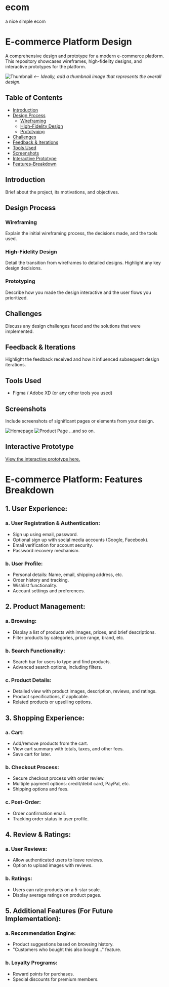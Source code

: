# ecom
a nice simple ecom
# E-commerce Platform Design

A comprehensive design and prototype for a modern e-commerce platform. This repository showcases wireframes, high-fidelity designs, and interactive prototypes for the platform.

![Thumbnail](path/to/thumbnail/image.png) *<-- Ideally, add a thumbnail image that represents the overall design.*

## Table of Contents

- [Introduction](#introduction)
- [Design Process](#design-process)
  - [Wireframing](#wireframing)
  - [High-Fidelity Design](#high-fidelity-design)
  - [Prototyping](#prototyping)
- [Challenges](#challenges)
- [Feedback & Iterations](#feedback--iterations)
- [Tools Used](#tools-used)
- [Screenshots](#screenshots)
- [Interactive Prototype](#interactive-prototype)
- [Features-Breakdown](#E-commerce-Platform:-Features-Breakdown)

## Introduction

Brief about the project, its motivations, and objectives.

## Design Process

### Wireframing

Explain the initial wireframing process, the decisions made, and the tools used.

### High-Fidelity Design

Detail the transition from wireframes to detailed designs. Highlight any key design decisions.

### Prototyping

Describe how you made the design interactive and the user flows you prioritized.

## Challenges

Discuss any design challenges faced and the solutions that were implemented.

## Feedback & Iterations

Highlight the feedback received and how it influenced subsequent design iterations.

## Tools Used

- Figma / Adobe XD (or any other tools you used)

## Screenshots

Include screenshots of significant pages or elements from your design.

![Homepage](path/to/homepage/screenshot.png)
![Product Page](path/to/productpage/screenshot.png)
...and so on.

## Interactive Prototype

[View the interactive prototype here.](link-to-prototype)

 # E-commerce Platform: Features Breakdown

## 1. User Experience:

### a. User Registration & Authentication:
- Sign up using email, password.
- Optional sign up with social media accounts (Google, Facebook).
- Email verification for account security.
- Password recovery mechanism.

### b. User Profile:
- Personal details: Name, email, shipping address, etc.
- Order history and tracking.
- Wishlist functionality.
- Account settings and preferences.

## 2. Product Management:

### a. Browsing:
- Display a list of products with images, prices, and brief descriptions.
- Filter products by categories, price range, brand, etc.

### b. Search Functionality:
- Search bar for users to type and find products.
- Advanced search options, including filters.

### c. Product Details:
- Detailed view with product images, description, reviews, and ratings.
- Product specifications, if applicable.
- Related products or upselling options.

## 3. Shopping Experience:

### a. Cart:
- Add/remove products from the cart.
- View cart summary with totals, taxes, and other fees.
- Save cart for later.

### b. Checkout Process:
- Secure checkout process with order review.
- Multiple payment options: credit/debit card, PayPal, etc.
- Shipping options and fees.

### c. Post-Order:
- Order confirmation email.
- Tracking order status in user profile.

## 4. Review & Ratings:

### a. User Reviews:
- Allow authenticated users to leave reviews.
- Option to upload images with reviews.

### b. Ratings:
- Users can rate products on a 5-star scale.
- Display average ratings on product pages.

## 5. Additional Features (For Future Implementation):

### a. Recommendation Engine:
- Product suggestions based on browsing history.
- "Customers who bought this also bought..." feature.

### b. Loyalty Programs:
- Reward points for purchases.
- Special discounts for premium members.
